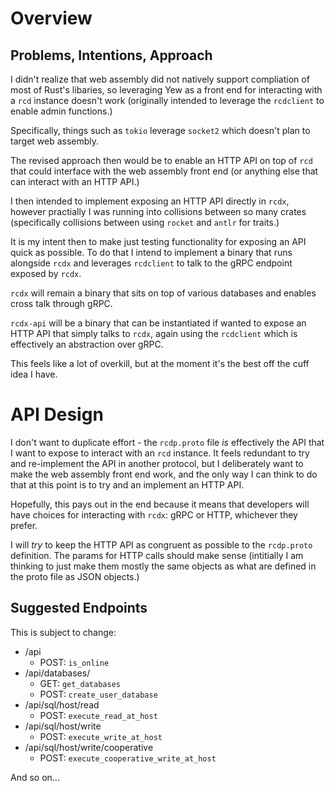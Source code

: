 # Overview

## Problems, Intentions, Approach
I didn't realize that web assembly did not natively support compliation of most of Rust's libaries, so leveraging Yew as a front end for interacting with a `rcd` instance doesn't work (originally intended to leverage the `rcdclient` to enable admin functions.)

Specifically, things such as `tokio` leverage `socket2` which doesn't plan to target web assembly. 

The revised approach then would be to enable an HTTP API on top of `rcd` that could interface with the web assembly front end (or anything else that can interact with an HTTP API.)

I then intended to implement exposing an HTTP API directly in `rcdx`, however practially I was running into collisions between so many crates (specifically collisions between using `rocket` and `antlr` for traits.) 

It is my intent then to make just testing functionality for exposing an API quick as possible. To do that I intend to implement a binary that runs alongside `rcdx` and leverages `rcdclient` to talk to the gRPC endpoint exposed by `rcdx`.

`rcdx` will remain a binary that sits on top of various databases and enables cross talk through gRPC.

`rcdx-api` will be a binary that can be instantiated if wanted to expose an HTTP API that simply talks to `rcdx`, again using the `rcdclient` which is effectively an abstraction over gRPC.

This feels like a lot of overkill, but at the moment it's the best off the cuff idea I have.

# API Design

I don't want to duplicate effort - the `rcdp.proto` file _is_ effectively the API that I want to expose to interact with an `rcd` instance. It feels redundant to try and re-implement the API in another protocol, but I deliberately want to make the web assembly front end work, and the only way I can think to do that at this point is to try and an implement an HTTP API. 

Hopefully, this pays out in the end because it means that developers will have choices for interacting with `rcdx`: gRPC or HTTP, whichever they prefer.

I will _try_ to keep the HTTP API as congruent as possible to the `rcdp.proto` definition. The params for HTTP calls should make sense (intitially I am thinking to just make them mostly the same objects as what are defined in the proto file as JSON objects.) 

## Suggested Endpoints 

This is subject to change:

- /api
    - POST: `is_online` 
- /api/databases/
    - GET: `get_databases`
    - POST: `create_user_database`
- /api/sql/host/read
    - POST: `execute_read_at_host`
- /api/sql/host/write
    - POST: `execute_write_at_host`
- /api/sql/host/write/cooperative
    - POST: `execute_cooperative_write_at_host`


And so on...